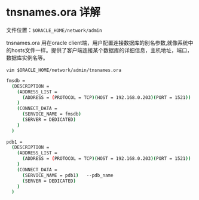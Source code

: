 # tnsnames.ora 详解

文件位置：`$ORACLE_HOME/network/admin`​

tnsnames.ora 用在oracle client端，用户配置连接数据库的别名参数,就像系统中的hosts文件一样。提供了客户端连接某个数据库的详细信息，主机地址，端口，数据库实例名等。

​`vim $ORACLE_HOME/network/admin/tnsnames.ora`​

```bash
fmsdb =
  (DESCRIPTION =
    (ADDRESS_LIST =
      (ADDRESS = (PROTOCOL = TCP)(HOST = 192.168.0.203)(PORT = 1521))
    )
    (CONNECT_DATA =
      (SERVICE_NAME = fmsdb)
      (SERVER = DEDICATED)
    )
  )
  
pdb1 =
  (DESCRIPTION =
    (ADDRESS_LIST =
      (ADDRESS = (PROTOCOL = TCP)(HOST = 192.168.0.203)(PORT = 1521))
    )
    (CONNECT_DATA =
      (SERVICE_NAME = pdb1)   --pdb_name
      (SERVER = DEDICATED)
    )
  )
```
